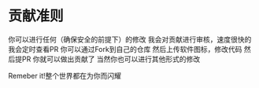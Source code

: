 # 贡献准则

你可以进行任何（确保安全的前提下）的修改
我会对贡献进行审核，速度很快的
我会定时查看PR
你可以通过Fork到自己的仓库
然后上传软件图标，修改代码
然后提PR
你就可以做出贡献了
当然你也可以进行其他形式的修改

Remeber it!整个世界都在为你而闪耀
